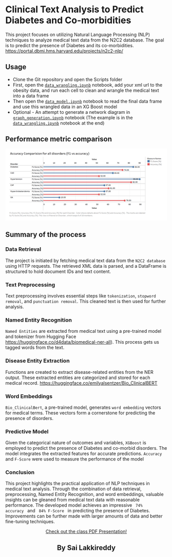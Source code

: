 # Clinical Text Analysis to Predict Diabetes and Co-morbidities

This project focuses on utilizing Natural Language Processing (NLP) techniques to analyze medical text data from the N2C2 database. The goal is to predict the presence of Diabetes and its co-morbidities. https://portal.dbmi.hms.harvard.edu/projects/n2c2-nlp/

## Usage

- Clone the Git repository and open the Scripts folder
- First, open the <code>[data_wrangling.ipynb](notebooks/data_wrangling.ipynb)</code> notebook, add your xml url to the obesity data, and run each cell to clean and wrangle the medical text into a data frame
- Then open the <code>[data_model.ipynb](notebooks/data_model.ipynb)</code> notebook to read the final data frame and use this wrangled data in an XG Boost model
- Optional - An attempt to generate a network diagram in <code>[graph_generation.ipynb](notebooks/graph_generation_not-useful.ipynb)</code> notebook (The example is in the <code>[data_wrangling.ipynb](notebooks/data_wrangling.ipynb)</code> notebook at the end)

## Performance metric comparison
![Performance Metric Comparison](Presentation-and-projectDocuments/Performance_metric_comparision_tableu_graph.png)

## Summary of the process

### Data Retrieval

The project is initiated by fetching medical text data from the <code>N2C2 database</code> using HTTP requests. The retrieved XML data is parsed, and a DataFrame is structured to hold document IDs and text content.

### Text Preprocessing

Text preprocessing involves essential steps like <code>tokenization</code>, <code>stopword removal</code>, and <code>punctuation removal</code>. This cleaned text is then used for further analysis.

### Named Entity Recognition

<code>Named Entities</code> are extracted from medical text using a pre-trained model and tokenizer from Hugging Face https://huggingface.co/d4data/biomedical-ner-all). This process gets us tagged words from the text.
### Disease Entity Extraction

Functions are created to extract disease-related entities from the NER output. These extracted entities are categorized and stored for each medical record. https://huggingface.co/emilyalsentzer/Bio_ClinicalBERT

### Word Embeddings

<code>Bio_ClinicalBert</code>, a pre-trained model, generates <code>word embedding</code> vectors for medical terms. These vectors form a cornerstone for predicting the presence of disorders.

### Predictive Model

Given the categorical nature of outcomes and variables, <code>XGBoost</code> is employed to predict the presence of Diabetes and co-morbid disorders. The model integrates the extracted features for accurate predictions. <code>Accuracy</code> and <code>F-Score</code> were used to measure the performance of the model

### Conclusion

This project highlights the practical application of NLP techniques in medical text analysis. Through the combination of data retrieval, preprocessing, Named Entity Recognition, and word embeddings, valuable insights can be gleaned from medical text data with reasonable performance. The developed model achieves an impressive <code> 74% accuracy </code> and <code> 84% F-Score </code> in predicting the presence of Diabetes. Improvements can be further made with larger amounts of data and better fine-tuning techniques.

<p align="center">
  <a href="Presentation-and-projectDocuments/Medical Text Analysis - Diabetes - Presentation.pdf">Check out the class PDF Presentation!</a>
</p>

## <p align = "center">By Sai Lakkireddy </p>
